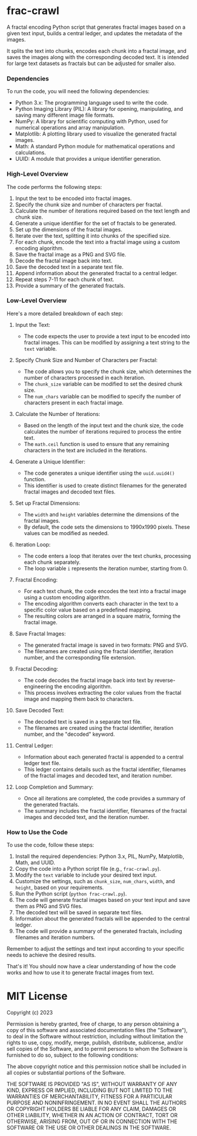 # frac-crawl
A fractal encoding Python script that generates fractal images based on a given text input, builds a central ledger, and updates the metadata of the images.

It splits the text into chunks, encodes each chunk into a fractal image, and saves the images along with the corresponding decoded text. It is intended for large text datasets as fractals but can be adjusted for smaller also.

### Dependencies

To run the code, you will need the following dependencies:

- Python 3.x: The programming language used to write the code.
- Python Imaging Library (PIL): A library for opening, manipulating, and saving many different image file formats.
- NumPy: A library for scientific computing with Python, used for numerical operations and array manipulation.
- Matplotlib: A plotting library used to visualize the generated fractal images.
- Math: A standard Python module for mathematical operations and calculations.
- UUID: A module that provides a unique identifier generation.

### High-Level Overview

The code performs the following steps:

1. Input the text to be encoded into fractal images.
2. Specify the chunk size and number of characters per fractal.
3. Calculate the number of iterations required based on the text length and chunk size.
4. Generate a unique identifier for the set of fractals to be generated.
5. Set up the dimensions of the fractal images.
6. Iterate over the text, splitting it into chunks of the specified size.
7. For each chunk, encode the text into a fractal image using a custom encoding algorithm.
8. Save the fractal image as a PNG and SVG file.
9. Decode the fractal image back into text.
10. Save the decoded text in a separate text file.
11. Append information about the generated fractal to a central ledger.
12. Repeat steps 7-11 for each chunk of text.
13. Provide a summary of the generated fractals.

### Low-Level Overview

Here's a more detailed breakdown of each step:

1. Input the Text:
   - The code expects the user to provide a text input to be encoded into fractal images. This can be modified by assigning a text string to the `text` variable.

2. Specify Chunk Size and Number of Characters per Fractal:
   - The code allows you to specify the chunk size, which determines the number of characters processed in each iteration.
   - The `chunk_size` variable can be modified to set the desired chunk size.
   - The `num_chars` variable can be modified to specify the number of characters present in each fractal image.

3. Calculate the Number of Iterations:
   - Based on the length of the input text and the chunk size, the code calculates the number of iterations required to process the entire text.
   - The `math.ceil` function is used to ensure that any remaining characters in the text are included in the iterations.

4. Generate a Unique Identifier:
   - The code generates a unique identifier using the `uuid.uuid4()` function.
   - This identifier is used to create distinct filenames for the generated fractal images and decoded text files.

5. Set up Fractal Dimensions:
   - The `width` and `height` variables determine the dimensions of the fractal images.
   - By default, the code sets the dimensions to 1990x1990 pixels. These values can be modified as needed.

6. Iteration Loop:
   - The code enters a loop that iterates over the text chunks, processing each chunk separately.
   - The loop variable `i` represents the iteration number, starting from 0.

7. Fractal Encoding:
   - For each text chunk, the code encodes the text into a fractal image using a custom encoding algorithm.
   - The encoding algorithm converts each character in the text to a specific color value based on a predefined mapping.
   - The resulting colors are arranged in a square matrix, forming the fractal image.

8. Save Fractal Images:
   - The generated fractal image is saved in two formats: PNG and SVG.
   - The filenames are created using the fractal identifier, iteration number, and the corresponding file extension.

9. Fractal Decoding:
   - The code decodes the fractal image back into text by reverse-engineering the encoding algorithm.
   - This process involves extracting the color values from the fractal image and mapping them back to characters.

10. Save Decoded Text:
    - The decoded text is saved in a separate text file.
    - The filenames are created using the fractal identifier, iteration number, and the "decoded" keyword.

11. Central Ledger:
    - Information about each generated fractal is appended to a central ledger text file.
    - This ledger contains details such as the fractal identifier, filenames of the fractal images and decoded text, and iteration number.

12. Loop Completion and Summary:
    - Once all iterations are completed, the code provides a summary of the generated fractals.
    - The summary includes the fractal identifier, filenames of the fractal images and decoded text, and the iteration number.

### How to Use the Code

To use the code, follow these steps:

1. Install the required dependencies: Python 3.x, PIL, NumPy, Matplotlib, Math, and UUID.
2. Copy the code into a Python script file (e.g., `frac-crawl.py`).
3. Modify the `text` variable to include your desired text input.
4. Customize the settings, such as `chunk_size`, `num_chars`, `width`, and `height`, based on your requirements.
5. Run the Python script (`python frac-crawl.py`).
6. The code will generate fractal images based on your text input and save them as PNG and SVG files.
7. The decoded text will be saved in separate text files.
8. Information about the generated fractals will be appended to the central ledger.
9. The code will provide a summary of the generated fractals, including filenames and iteration numbers.

Remember to adjust the settings and text input according to your specific needs to achieve the desired results.

That's it! You should now have a clear understanding of how the code works and how to use it to generate fractal images from text.

# MIT License

Copyright (c) 2023

Permission is hereby granted, free of charge, to any person obtaining a copy
of this software and associated documentation files (the "Software"), to deal
in the Software without restriction, including without limitation the rights
to use, copy, modify, merge, publish, distribute, sublicense, and/or sell
copies of the Software, and to permit persons to whom the Software is
furnished to do so, subject to the following conditions:

The above copyright notice and this permission notice shall be included in all
copies or substantial portions of the Software.

THE SOFTWARE IS PROVIDED "AS IS", WITHOUT WARRANTY OF ANY KIND, EXPRESS OR
IMPLIED, INCLUDING BUT NOT LIMITED TO THE WARRANTIES OF MERCHANTABILITY,
FITNESS FOR A PARTICULAR PURPOSE AND NONINFRINGEMENT. IN NO EVENT SHALL THE
AUTHORS OR COPYRIGHT HOLDERS BE LIABLE FOR ANY CLAIM, DAMAGES OR OTHER
LIABILITY, WHETHER IN AN ACTION OF CONTRACT, TORT OR OTHERWISE, ARISING FROM,
OUT OF OR IN CONNECTION WITH THE SOFTWARE OR THE USE OR OTHER DEALINGS IN THE
SOFTWARE.
